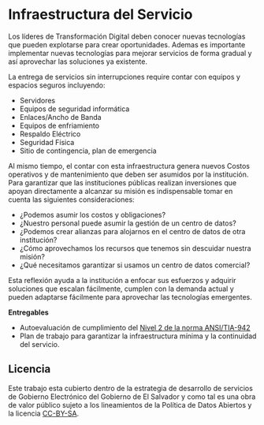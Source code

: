 

# Infraestructura del Servicio

Los líderes de Transformación Digital deben conocer nuevas tecnologías que pueden explotarse para crear oportunidades. Ademas es importante implementar nuevas tecnologías para mejorar servicios de forma gradual y así aprovechar las soluciones ya existente.

La entrega de servicios sin interrupciones require contar con equipos y espacios seguros incluyendo:

 * Servidores
* Equipos de seguridad informática
* Enlaces/Ancho de Banda
* Equipos de enfriamiento
* Respaldo Eléctrico
* Seguridad Física
* Sitio de contingencia, plan de emergencia

Al mismo tiempo, el contar con esta infraestructura genera nuevos Costos operativos y de mantenimiento que deben ser asumidos por la institución.   Para garantizar que las instituciones públicas realizan inversiones que apoyan directamente a alcanzar su misión es indispensable tomar en cuenta las siguientes consideraciones:

* ¿Podemos asumir los costos y obligaciones?
* ¿Nuestro personal puede asumir la gestión de un centro de datos?
* ¿Podemos crear alianzas para alojarnos en el centro de datos de otra institución?
* ¿Cómo aprovechamos los recursos que tenemos sin descuidar nuestra misión?
* ¿Qué necesitamos  garantizar si usamos un centro de datos comercial?

Esta reflexión ayuda a la institución a enfocar sus esfuerzos y adquirir soluciones que escalan fácilmente, cumplen con la demanda actual y pueden  adaptarse fácilmente para aprovechar las tecnologías emergentes. 


**Entregables**

 * Autoevaluación  de cumplimiento del [Nivel 2 de la norma ANSI/TIA-942](http://blog.aodbc.es/2012/07/10/clasificacion-tier-en-el-datacenter-el-estandar-ansitia-942/)  
* Plan de trabajo para garantizar la infraestructura mínima y la continuidad del servicio.


## Licencia

Este trabajo esta cubierto dentro de la estrategia de desarrollo de servicios de Gobierno Electrónico del Gobierno de El Salvador y como tal es una obra de valor público sujeto a los lineamientos de la Política de Datos Abiertos y la licencia [CC-BY-SA](https://creativecommons.org/licenses/by-sa/3.0/deed.es).  
